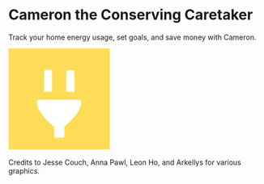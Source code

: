 # Cameron the Conserving Caretaker
Track your home energy usage, set goals, and save money with Cameron.

![Cameron Logo](https://github.com/Profilist/Cameron-the-Conserving-Caretaker/blob/main/conserving-caretaker/public/logo.png?raw=true)

Credits to Jesse Couch, Anna Pawl, Leon Ho, and Arkellys for various graphics.
